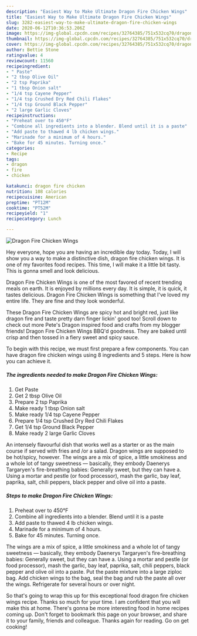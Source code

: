 ```yaml
---
description: "Easiest Way to Make Ultimate Dragon Fire Chicken Wings"
title: "Easiest Way to Make Ultimate Dragon Fire Chicken Wings"
slug: 3282-easiest-way-to-make-ultimate-dragon-fire-chicken-wings
date: 2020-06-12T10:36:53.206Z
image: https://img-global.cpcdn.com/recipes/32764385/751x532cq70/dragon-fire-chicken-wings-recipe-main-photo.jpg
thumbnail: https://img-global.cpcdn.com/recipes/32764385/751x532cq70/dragon-fire-chicken-wings-recipe-main-photo.jpg
cover: https://img-global.cpcdn.com/recipes/32764385/751x532cq70/dragon-fire-chicken-wings-recipe-main-photo.jpg
author: Bettie Stone
ratingvalue: 4
reviewcount: 11560
recipeingredient:
- " Paste"
- "2 tbsp Olive Oil"
- "2 tsp Paprika"
- "1 tbsp Onion salt"
- "1/4 tsp Cayene Pepper"
- "1/4 tsp Crushed Dry Red Chili Flakes"
- "1/4 tsp Ground Black Pepper"
- "2 large Garlic Cloves"
recipeinstructions:
- "Preheat over to 450°F"
- "Combine all ingredients into a blender. Blend until it is a paste"
- "Add paste to thawed 4 lb chicken wings."
- "Marinade for a minimum of 4 hours."
- "Bake for 45 minutes. Turning once."
categories:
- Recipe
tags:
- dragon
- fire
- chicken

katakunci: dragon fire chicken 
nutrition: 108 calories
recipecuisine: American
preptime: "PT12M"
cooktime: "PT52M"
recipeyield: "1"
recipecategory: Lunch

---
```



![Dragon Fire Chicken Wings](https://img-global.cpcdn.com/recipes/32764385/751x532cq70/dragon-fire-chicken-wings-recipe-main-photo.jpg)

Hey everyone, hope you are having an incredible day today. Today, I will show you a way to make a distinctive dish, dragon fire chicken wings. It is one of my favorites food recipes. This time, I will make it a little bit tasty. This is gonna smell and look delicious.

Dragon Fire Chicken Wings is one of the most favored of recent trending meals on earth. It is enjoyed by millions every day. It is simple, it is quick, it tastes delicious. Dragon Fire Chicken Wings is something that I've loved my entire life. They are fine and they look wonderful.

These Dragon Fire Chicken Wings are spicy hot and bright red, just like dragon fire and taste pretty darn finger lickin&#39; good too! Scroll down to check out more Pete&#39;s Dragon inspired food and crafts from my blogger friends! Dragon Fire Chicken Wings BBQ&#39;d goodness. They are baked until crisp and then tossed in a fiery sweet and spicy sauce.


To begin with this recipe, we must first prepare a few components. You can have dragon fire chicken wings using 8 ingredients and 5 steps. Here is how you can achieve it.

<!--inarticleads1-->

##### The ingredients needed to make Dragon Fire Chicken Wings:

1. Get  Paste
1. Get 2 tbsp Olive Oil
1. Prepare 2 tsp Paprika
1. Make ready 1 tbsp Onion salt
1. Make ready 1/4 tsp Cayene Pepper
1. Prepare 1/4 tsp Crushed Dry Red Chili Flakes
1. Get 1/4 tsp Ground Black Pepper
1. Make ready 2 large Garlic Cloves


An intensely flavourful dish that works well as a starter or as the main course if served with fries and /or a salad. Dragon wings are supposed to be hot/spicy, however. The wings are a mix of spice, a little smokiness and a whole lot of tangy sweetness — basically, they embody Daenerys Targaryen&#39;s fire-breathing babies: Generally sweet, but they can have a. Using a mortar and pestle (or food processor), mash the garlic, bay leaf, paprika, salt, chili peppers, black pepper and olive oil into a paste. 

<!--inarticleads2-->

##### Steps to make Dragon Fire Chicken Wings:

1. Preheat over to 450°F
1. Combine all ingredients into a blender. Blend until it is a paste
1. Add paste to thawed 4 lb chicken wings.
1. Marinade for a minimum of 4 hours.
1. Bake for 45 minutes. Turning once.


The wings are a mix of spice, a little smokiness and a whole lot of tangy sweetness — basically, they embody Daenerys Targaryen&#39;s fire-breathing babies: Generally sweet, but they can have a. Using a mortar and pestle (or food processor), mash the garlic, bay leaf, paprika, salt, chili peppers, black pepper and olive oil into a paste. Put the paste mixture into a large ziploc bag. Add chicken wings to the bag, seal the bag and rub the paste all over the wings. Refrigerate for several hours or over night. 

So that's going to wrap this up for this exceptional food dragon fire chicken wings recipe. Thanks so much for your time. I am confident that you will make this at home. There's gonna be more interesting food in home recipes coming up. Don't forget to bookmark this page on your browser, and share it to your family, friends and colleague. Thanks again for reading. Go on get cooking!
